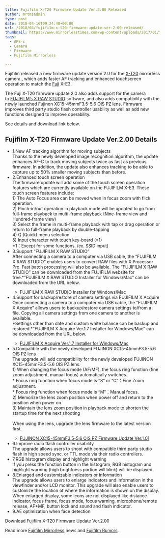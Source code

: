 ```yaml
---
title: Fujifilm X-T20 Firmware Update Ver.2.00 Released
author: mrtmsadmin
type: post
date: 2018-04-16T09:24:48+00:00
url: /2018/04/fujifilm-x-t20-firmware-update-ver-2-00-released/
thumbnail: https://www.mirrorlesstimes.com/wp-content/uploads/2017/01/fujifilm-x-t20-front.jpg
tags:
  - APS-c
  - Camera
  - Firmware
  - Fujifilm Mirrorless

---
```

Fujifilm released a new firmware update version 2.0 for the <a href="https://www.dailycameranews.com/tag/fujifilm-x-t20/" target="_blank" rel="noopener">X-T20</a> mirrorless camera., which adds faster AF tracking and enhanced touchscreen operation to match the [Fuji][1] X-E3.

The Fuji X-T20 firmware update 2.0 also adds support for the camera to [FUJIFILM&#8217;s X RAW STUDIO][2] software, and also adds compatibility with the newly launched Fujinon XC15-45mmF3.5-5.6 OIS PZ lens. Firmware improves third party studio flash controller usability as well as add new functions designed to improve operability.

See details and download link below. <!--more-->

## Fujifilm X-T20 Firmware Update Ver.2.00 Details

<ul class="noteListB01">
  <li>
    <span class="pointer">1.</span>New AF tracking algorithm for moving subjects<br /> Thanks to the newly developed image recognition algorithm, the update enhances AF-C to track moving subjects twice as fast as previous firmware. In addition, the update also enhances tracking to be able to capture up to 50% smaller moving subjects than before.
  </li>
  <li>
    <span class="pointer">2.</span>Enhanced touch screen operation<br /> The firmware update will add some of the touch screen operation features which are currently available on the FUJIFILM X-E3. These touch screen features include:<br /> 1) The Auto Focus area can be moved when in focus zoom with flick operation.<br /> 2) Pinch-in/out operation in playback mode will be updated to go from full-frame playback to multi-frame playback (Nine-frame view and Hundred-frame view)<br /> 3) Select the frame in multi-frame playback with tap or drag operation or return to full-frame playback by double-tapping<br /> 4) Q (Quick) menu selection<br /> 5) Input character with touch key-board (*1)<br /> *1：Except for some functions. (ex. SSID input)
  </li>
  <li>
    <span class="pointer">3.</span>Support “FUJIFILM X RAW STUDIO”<br /> After connecting a camera to a computer via USB cable, the “FUJIFILM X RAW STUDIO” enables users to convert RAW files with X Processor Pro. Fast batch processing will also be available. The “FUJIFILM X RAW STUDIO” can be downloaded from the FUJIFILM website for free.*”FUJIFILM X RAW STUDIO Installer for Windows/Mac” can be downloaded from the URL below.</p> <ul class="linkListB01">
      <li>
        FUJIFILM X RAW STUDIO Installer for Windows/Mac
      </li>
    </ul>
  </li>
  
  <li>
    <span class="pointer">4.</span>Support for backup/restore of camera settings via FUJIFILM X Acquire<br /> Once connecting a camera to a computer via USB cable, the “FUJIFILM X Acquire” allows users to backup/restore camera settings to/from a file. Copying all camera settings from one camera to another is available.<br /> *Settings other than date and custom white balance can be backup and restored.*”FUJIFILM X Acquire Ver.1.7 Installer for Windows/Mac” can be downloaded from the URL below.</p> <ul class="linkListB01">
      <li>
        <a href="http://www.fujifilm.com/support/digital_cameras/software/application/">FUJIFILM X Acquire Ver.1.7 Installer for Windows/Mac</a>
      </li>
    </ul>
  </li>
  
  <li>
    <span class="pointer">5.</span>Compatible with the newly developed FUJINON XC15-45mmF3.5-5.6 OIS PZ lens<br /> The upgrade will add compatibility for the newly developed FUJINON XC15-45mmF3.5-5.6 OIS PZ lens.<br /> 1) When changing the focus mode (AF/MF), the focus ring function (fine zoom adjustment, manual focus) automatically switches.<br /> * Focus ring function when focus mode is “S” or “C”：Fine Zoom adjustment.<br /> * Focus ring function when focus mode is “M”：Manual focus.<br /> 2) Memorize the lens zoom position when power off and return to the position when power on<br /> 3) Maintain the lens zoom position in playback mode to shorten the startup time for the next shooting<br /> <Note><br /> When using the lens, upgrade the lens firmware to the latest version first.</p> <ul class="linkListB01">
      <li>
        <a href="http://www.fujifilm.com/support/digital_cameras/software/firmware/lens/xc15-45mm/index.html">FUJINON XC15-45mmF3.5-5.6 OIS PZ Firmware Update Ver.1.01</a>
      </li>
    </ul>
  </li>
  
  <li>
    <span class="pointer">6.</span>Improve radio flash controller usability<br /> The upgrade allows users to shoot with compatible third party studio flash in high speed sync. or TTL mode via their radio controllers.
  </li>
  <li>
    <span class="pointer">7.</span>RGB histogram display and highlight warning<br /> If you press the function button in the histogram, RGB histogram and highlight warning (high brightness portion will blink) will be displayed.
  </li>
  <li>
    <span class="pointer">8.</span>Enlarged and customizable indicators or information<br /> The upgrade allows users to enlarge indicators and information in the viewfinder and/or LCD monitor. This upgrade will also enable users to customize the location of where the information is shown on the display. When enlarged display, some icons are not displayed like distance indicator, focus frame, focus mode, focus warning, microphone/remote release, AF+MF, button lock and sound and flash indicator.
  </li>
  <li>
    <span class="pointer">9.</span>AE optimization when face detection
  </li>
</ul>

<a href="http://www.fujifilm.com/support/digital_cameras/software/firmware/x/xt20/index.html" target="_blank" rel="nofollow external noopener noreferrer" data-wpel-link="external">Download Fujifilm X-T20 Firmware Update Ver.2.00</a>

Read more [Fujifilm Mirrorless][3] news and <a href="https://www.dailycameranews.com/tag/fujifilm-rumors/" target="_blank" rel="noopener">Fujifilm Rumors</a>.

 [1]: https://www.mirrorlesstimes.com/category/fujifilm/
 [2]: https://www.dailycameranews.com/2017/11/fujifilm-releases-new-x-raw-studio-conversion-system/
 [3]: https://www.mirrorlesstimes.com/tag/fujifilm-mirrorless/